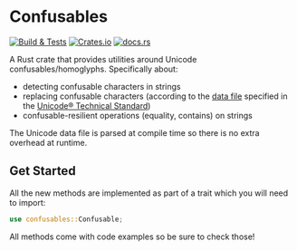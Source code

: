 # Confusables

[![Build & Tests](https://github.com/AntoniosBarotsis/confusables/actions/workflows/ci.yml/badge.svg)](https://github.com/AntoniosBarotsis/confusables/actions/workflows/ci.yml)
[![Crates.io](https://img.shields.io/crates/v/confusables)](https://crates.io/crates/confusables)
[![docs.rs](https://img.shields.io/docsrs/confusables)](https://docs.rs/confusables/)

A Rust crate that provides utilities around Unicode confusables/homoglyphs. Specifically about:

- detecting confusable characters in strings
- replacing confusable characters (according to the 
  [data file](http://www.unicode.org/Public/security/revision-03/confusables.txt) specified in the
  [Unicode® Technical Standard](https://www.unicode.org/reports/tr39/))
- confusable-resilient operations (equality, contains) on strings

The Unicode data file is parsed at compile time so there is no extra overhead at runtime.

## Get Started

All the new methods are implemented as part of a trait which you will need to import:

```rust
use confusables::Confusable;
```

All methods come with code examples so be sure to check those!
